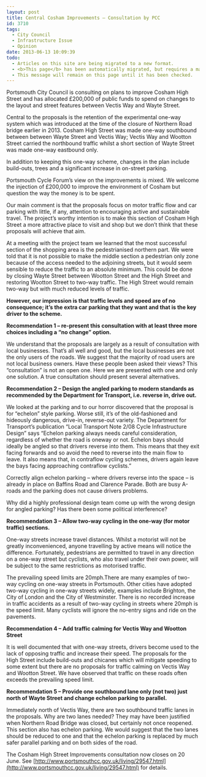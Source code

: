 ```yaml
---
layout: post
title: Central Cosham Improvements – Consultation by PCC
id: 3710
tags:
  - City Council
  - Infrastructure Issue
  - Opinion
date: 2013-06-13 10:09:39
todo:
  - Articles on this site are being migrated to a new format.
  - <b>This page</b> has been automatically migrated, but requires a manual check-&amp;-tune to ensure the format and links all work as expected.
  - This message will remain on this page until it has been checked.
---
```


Portsmouth City Council is consulting on plans to improve Cosham High Street and has allocated £200,000 of public funds to spend on changes to the layout and street features between Vectis Way and Wayte Street.

Central to the proposals is the retention of the experimental one-way system which was introduced at the time of the closure of Northern Road bridge earlier in 2013\. Cosham High Street was made one-way southbound between between Wayte Street and Vectis Way; Vectis Way and Wootton Street carried the northbound traffic whilst a short section of Wayte Street was made one-way eastbound only.

In addition to keeping this one-way scheme, changes in the plan include build-outs, trees and a significant increase in on-street parking.

Portsmouth Cycle Forum’s view on the improvements is mixed. We welcome the injection of £200,000 to improve the environment of Cosham but question the way the money is to be spent.

Our main comment is that the proposals focus on motor traffic flow and car parking with little, if any, attention to encouraging active and sustainable travel. The project’s worthy intention is to make this section of Cosham High Street a more attractive place to visit and shop but we don’t think that these proposals will achieve that aim.

At a meeting with the project team we learned that the most successful section of the shopping area is the pedestrianised northern part. We were told that it is not possible to make the middle section a pedestrian only zone because of the access needed to the adjoining streets, but it would seem sensible to reduce the traffic to an absolute minimum. This could be done by closing Wayte Street between Wootton Street and the High Street and restoring Wootton Street to two-way traffic. The High Street would remain two-way but with much reduced levels of traffic.

**However, our impression is that traffic levels and speed are of no consequence; it’s the extra car parking that they want and that is the key driver to the scheme.**

**Recommendation 1 – re-present this consultation with at least three more choices including a “no change” option.**

We understand that the proposals are largely as a result of consultation with local businesses. That’s all well and good, but the local businesses are not the only users of the roads. We suggest that the majority of road users are not local business owners. Have these people been asked their views? This “consultation” is not an open one. Here we are presented with one and only one solution. A true consultation should present several alternatives.

**Recommendation 2 – Design the angled parking to modern standards as recommended by the Department for Transport, i.e. reverse in, drive out.**

We looked at the parking and to our horror discovered that the proposal is for “echelon” style parking. Worse still, it’s of the old-fashioned and hideously dangerous, drive-in, reverse-out variety. The Department for Transport’s publication “Local Transport Note 2/08 Cycle Infrastructure Design” says “Echelon parking always needs careful consideration, regardless of whether the road is one­way or not. Echelon bays should ideally be angled so that drivers reverse into them. This means that they exit facing forwards and so avoid the need to reverse into the main flow to leave. It also means that, in contraflow cycling schemes, drivers again leave the bays facing approaching contraflow cyclists.”

Correctly align echelon parking – where drivers reverse into the space – is already in place on Baffins Road and Clarence Parade. Both are busy A-roads and the parking does not cause drivers problems.

Why did a highly professional design team come up with the wrong design for angled parking? Has there been some political interference?

**Recommendation 3 – Allow two-way cycling in the one-way (for motor traffic) sections.**

One-way streets increase travel distances. Whilst a motorist will not be greatly inconvenienced, anyone travelling by active means will notice the difference. Fortunately, pedestrians are permitted to travel in any direction on a one-way street but cyclists, who also travel under their own power, will be subject to the same restrictions as motorised traffic.

The prevailing speed limits are 20mph.There are many examples of two-way cycling on one-way streets in Portsmouth. Other cities have adopted two-way cycling in one-way streets widely, examples include Brighton, the City of London and the City of Westminster. There is no recorded increase in traffic accidents as a result of two-way cycling in streets where 20mph is the speed limit. Many cyclists will ignore the no-entry signs and ride on the pavements.

**Recommendation 4 – Add traffic calming for Vectis Way and Wootton Street**

It is well documented that with one-way streets, drivers become used to the lack of opposing traffic and increase their speed. The proposals for the High Street include build-outs and chicanes which will mitigate speeding to some extent but there are no proposals for traffic calming on Vectis Way and Wootton Street. We have observed that traffic on these roads often exceeds the prevailing speed limit.

**Recommendation 5 – Provide one southbound lane only (not two) just north of Wayte Street and change echelon parking to parallel.**

Immediately north of Vectis Way, there are two southbound traffic lanes in the proposals. Why are two lanes needed? They may have been justified when Northern Road Bridge was closed, but certainly not once reopened. This section also has echelon parking. We would suggest that the two lanes should be reduced to one and that the echelon parking is replaced by much safer parallel parking and on both sides of the road.

The Cosham High Street Improvements consultation now closes on 20 June. See [http://www.portsmouthcc.gov.uk/living/29547.html](http://www.portsmouthcc.gov.uk/living/29547.html) for details.
